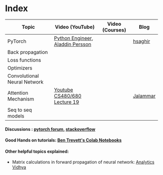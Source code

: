 # Index <a name='index'></a>

| Topic | Video (YouTube) | Video (Courses) | Blog |
|-------|-----------------|-----------------|------|
| PyTorch | [Python Engineer](https://www.youtube.com/watch?v=EMXfZB8FVUA&list=PLqnslRFeH2UrcDBWF5mfPGpqQDSta6VK4), [Aladdin Persson](https://www.youtube.com/watch?v=2S1dgHpqCdk&list=PLhhyoLH6IjfxeoooqP9rhU3HJIAVAJ3Vz) | | [hsaghir](https://hsaghir.github.io/data_science/pytorch_starter/) |
| Back propagation | | | |
| Loss functions | | | |
| Optimizers | | | |
| Convolutional Neural Network | | |
|Attention Mechanism | [Youtube CS480/680 Lecture 19](https://youtu.be/OyFJWRnt_AY) | | [Jalammar](http://jalammar.github.io/illustrated-transformer/) |
| Seq to seq models | | | |

#### Discussions : [pytorch forum](https://discuss.pytorch.org/), [stackoverflow](https://stackoverflow.com/)

#### Good Hands on tutorials: [Ben Trevett's Colab Notebooks](https://github.com/bentrevett)

#### Other helpful topics explained:
- Matrix calculations in forward propagation of neural network: [Analytics Vidhya](https://medium.com/analytics-vidhya/mathematics-and-vectorization-behind-neural-network-b6d491fa617d)
